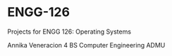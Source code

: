 # ENGG-126

Projects for ENGG 126: Operating Systems

Annika Veneracion
4 BS Computer Engineering
ADMU

